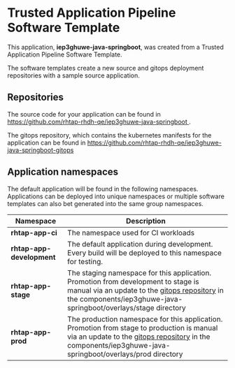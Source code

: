 # Trusted Application Pipeline Software Template

This application, **iep3ghuwe-java-springboot**, was created from a Trusted Application Pipeline Software Template.

The software templates create a new source and gitops deployment repositories with a sample source application. 

## Repositories

The source code for your application can be found in [https://github.com/rhtap-rhdh-qe/iep3ghuwe-java-springboot ](https://github.com/rhtap-rhdh-qe/iep3ghuwe-java-springboot ).
 
The gitops repository, which contains the kubernetes manifests for the application can be found in 
[https://github.com/rhtap-rhdh-qe/iep3ghuwe-java-springboot-gitops ](https://github.com/rhtap-rhdh-qe/iep3ghuwe-java-springboot-gitops ) 

## Application namespaces 

The default application will be found in the following namespaces. Applications can be deployed into unique namespaces or multiple software templates can also bet generated into the same group namespaces.  

|  Namespace   |  Description   |  
| -------- | -------- |
| **rhtap-app-ci** | The namespace used for CI workloads |
| **rhtap-app-development** | The default application during development. Every build will be deployed to this namespace for testing. |
| **rhtap-app-stage** | The staging namespace for this application. Promotion from development to stage is manual via an update to the [gitops repository](https://github.com/rhtap-rhdh-qe/iep3ghuwe-java-springboot-gitops ) in the components/iep3ghuwe-java-springboot/overlays/stage directory |
| **rhtap-app-prod** | The production namespace for this application. Promotion from stage to production is manual via an update to the [gitops repository](https://github.com/rhtap-rhdh-qe/iep3ghuwe-java-springboot-gitops ) in the components/iep3ghuwe-java-springboot/overlays/prod directory |